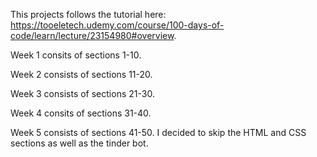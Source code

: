 This projects follows the tutorial here: https://tooeletech.udemy.com/course/100-days-of-code/learn/lecture/23154980#overview.

Week 1 consits of sections 1-10.

Week 2 consists of sections 11-20.

Week 3 consists of sections 21-30.

Week 4 consits of sections 31-40.

Week 5 consists of sections 41-50. I decided to skip the HTML and CSS sections as well as the tinder bot.
